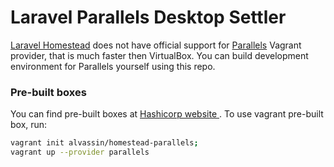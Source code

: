 # Laravel Parallels Desktop Settler

[Laravel Homestead](http://laravel.com/docs/5.1/homestead) does not have official support for [Parallels](https://www.parallels.com/products/desktop/) Vagrant provider, that is much faster then VirtualBox. You can build development environment for Parallels yourself using this repo.

### Pre-built boxes
You can find pre-built boxes at [Hashicorp website ](https://atlas.hashicorp.com/alvassin/boxes/homestead-parallels/versions/1.0.0). To use vagrant pre-built box, run: 
```sh
vagrant init alvassin/homestead-parallels; 
vagrant up --provider parallels
```


